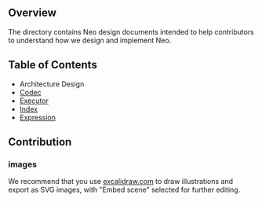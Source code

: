 ## Overview

The directory contains Neo design documents intended to help contributors to understand how we design and implement Neo.

## Table of Contents
- Architecture Design
- [Codec](./codec.md)
- [Executor](./executor.md)
- [Index](./index.md)
- [Expression](./expression.md)

## Contribution
### images
We recommend that you use [excalidraw.com](https://excalidraw.com/) to draw illustrations and export as SVG images, with "Embed scene" selected for further editing.